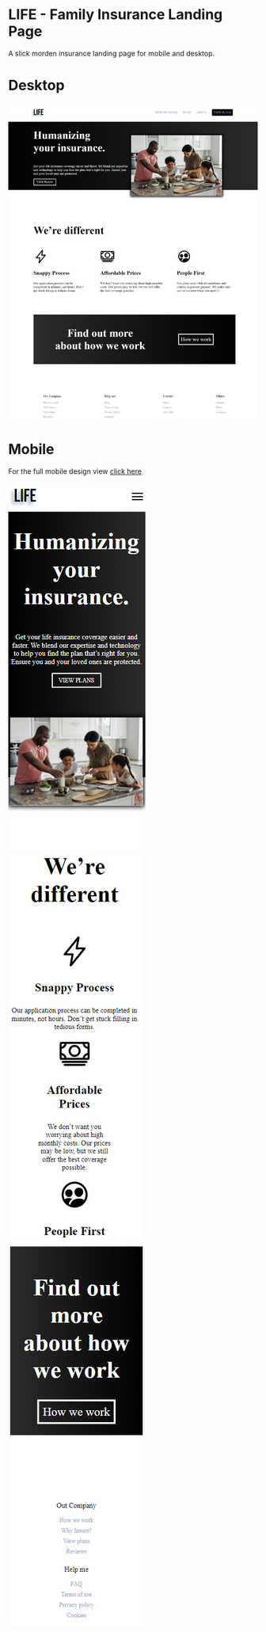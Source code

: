 # LIFE - Family Insurance Landing Page

A slick morden insurance landing page for mobile and desktop.

# Desktop
![](desktopview.png)

# Mobile
For the full mobile design view [click here](mobiledesignview.png)

![](mobilemainview.png)![](mobilepeopleview.png)![](mobilehwrview.png)
